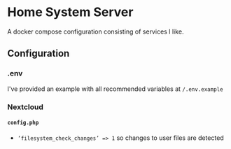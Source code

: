 # Home System Server

A docker compose configuration consisting of services I like.

## Configuration

### .env
I've provided an example with all recommended variables at `/.env.example`

### Nextcloud

#### `config.php`
- `‘filesystem_check_changes’ => 1`  so changes to user files are detected